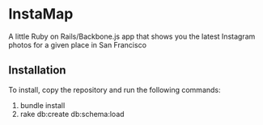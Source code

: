 InstaMap
========

A little Ruby on Rails/Backbone.js app that shows you the latest Instagram photos for a given place in San Francisco

## Installation
To install, copy the repository and run the following commands:

1. bundle install
2. rake db:create db:schema:load
